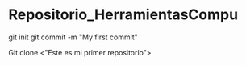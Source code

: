 # Repositorio_HerramientasCompu
git init
git commit -m "My first commit"

Git clone <"Este es mi primer repositorio">
